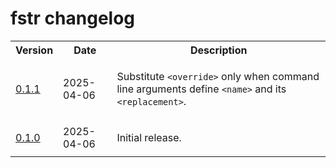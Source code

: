 # fstr changelog

<table>
    <tr>
        <th>Version</th>
        <th>Date</th>
        <th>Description</th>
    </tr>
    <tr>
        <td>
            <a href='https://github.com/linguisticmind/fstr/releases/tag/v0.1.1'>0.1.1</a>
        </td>
        <td>
            2025-04-06
        </td>
        <td>
            <p>
                Substitute <code>&lt;override&gt;</code> only when command line arguments define <code>&lt;name&gt;</code> and its <code>&lt;replacement&gt;</code>.
            </p>
        </td>
    </tr>
    <tr>
        <td>
            <a href='https://github.com/linguisticmind/fstr/releases/tag/v0.1.0'>0.1.0</a>
        </td>
        <td>
            2025-04-06
        </td>
        <td>
            <p>
                Initial release.
            </p>
        </td>
    </tr>
</table>
